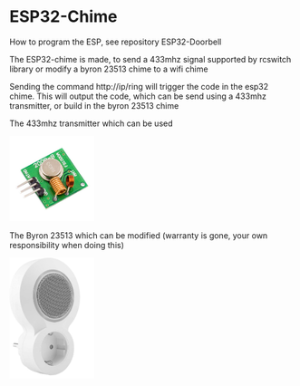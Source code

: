 # ESP32-Chime

How to program the ESP, see repository ESP32-Doorbell

The ESP32-chime is made, to send a 433mhz signal supported by rcswitch library or modify a byron 23513 chime to a wifi chime

Sending the command http://ip/ring will trigger the code in the esp32 chime.
This will output the code, which can be send using a 433mhz transmitter, or build in the byron 23513 chime

The 433mhz transmitter which can be used

<img src="assets/Readme_home_pictures/433Mhz-RF-Wireless-transmitter.jpg" width="150" >

The Byron 23513 which can be modified (warranty is gone, your own responsibility when doing this)

<img src="assets/Readme_home_pictures/byron_dby-23513.jpg" width="150" >
